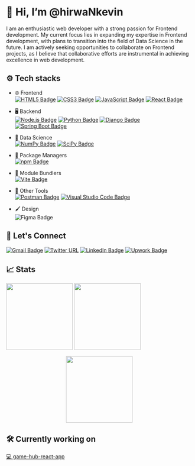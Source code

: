 # 👋 Hi, I’m @hirwaNkevin
I am an enthusiastic web developer with a strong passion for Frontend development. My current focus lies in expanding my expertise in Frontend development, with plans to transition into the field of Data Science in the future. I am actively seeking opportunities to collaborate on Frontend projects, as I believe that collaborative efforts are instrumental in achieving excellence in web development.    
 ## ⚙️ Tech stacks
 - 🌐 Frontend  
   [![HTML5 Badge](https://img.shields.io/badge/HTML5-E34F26?logo=html5&logoColor=fff&style=plastic)](https://developer.mozilla.org/en-US/docs/Web/HTML)
   [![CSS3 Badge](https://img.shields.io/badge/CSS3-1572B6?logo=css3&logoColor=fff&style=plastic)](https://developer.mozilla.org/en-US/docs/Web/CSS)
   [![JavaScript Badge](https://img.shields.io/badge/JavaScript-F7DF1E?logo=javascript&logoColor=000&style=plastic)](https://developer.mozilla.org/en-US/docs/Web/javascript)
   [![React Badge](https://img.shields.io/badge/React-61DAFB?logo=react&logoColor=000&style=plastic)](https://github.com/hirwaNkevin)
 - 🖥️ Backend  
     [![Node.js Badge](https://img.shields.io/badge/Node.js-393?logo=nodedotjs&logoColor=fff&style=plastic)](https://github.com/hirwaNkevin)
     [![Python Badge](https://img.shields.io/badge/Python-3776AB?logo=python&logoColor=fff&style=plastic)](https://github.com/hirwaNkevin)
     [![Django Badge](https://img.shields.io/badge/Django-092E20?logo=django&logoColor=fff&style=plastic)](https://github.com/hirwaNkevin)
     [![Spring Boot Badge](https://img.shields.io/badge/Spring%20Boot-6DB33F?logo=springboot&logoColor=fff&style=plastic)](https://github.com/hirwaNkevin)
   
 - 🤖 Data Science  
     [![NumPy Badge](https://img.shields.io/badge/NumPy-013243?logo=numpy&logoColor=fff&style=plastic)](https://github.com/hirwaNkevin)
     [![SciPy Badge](https://img.shields.io/badge/SciPy-8CAAE6?logo=scipy&logoColor=fff&style=plastic)](https://github.com/hirwaNkevin)
   
 - 🧰 Package Managers  
     [![npm Badge](https://img.shields.io/badge/npm-CB3837?logo=npm&logoColor=fff&style=plastic)](https://github.com/hirwaNkevin)
 - 🧰 Module Bundlers  
     [![Vite Badge](https://img.shields.io/badge/Vite-646CFF?logo=vite&logoColor=fff&style=plastic)](https://github.com/hirwaNkevin)
 - 🧰 Other Tools  
     [![Postman Badge](https://img.shields.io/badge/Postman-FF6C37?logo=postman&logoColor=fff&style=plastic)](https://github.com/hirwaNkevin)
     [![Visual Studio Code Badge](https://img.shields.io/badge/Visual%20Studio%20Code-007ACC?logo=visualstudiocode&logoColor=fff&style=plastic)](https://github.com/hirwaNkevin)
- 🖌️ Design  
![Figma Badge](https://img.shields.io/badge/Figma-F24E1E?logo=figma&logoColor=fff&style=plastic)

 ## 📱 Let's Connect  
[![Gmail Badge](https://img.shields.io/badge/Gmail-EA4335?logo=gmail&logoColor=fff&style=plastic)](mailto:hirwankevin@gmail.com) 
[![Twitter URL](https://img.shields.io/twitter/url?url=https%3A%2F%2Ftwitter.com%2FkevinHirwaN&style=flat&logo=Twitter&logoColor=blue&label=%40kevinHirwaN&labelColor=black&color=black&link=https%3A%2F%2Ftwitter.com%2FkevinHirwaN)](https://twitter.com/kevinHirwaN)
[![LinkedIn Badge](https://img.shields.io/badge/LinkedIn-0A66C2?logo=linkedin&logoColor=fff&style=plastic)](https://www.linkedin.com/in/kevin-hirwa-nzitatira-623022281/)
[![Upwork Badge](https://img.shields.io/badge/Upwork-6FDA44?logo=upwork&logoColor=fff&style=plastic)](https://www.upwork.com/freelancers/~0197ce3fd6a5e18f08)
## 📈 Stats
 <a href="https://github.com/hirwaNkevin">
    <img height="180em" src="https://github-readme-stats.vercel.app/api?username=hirwaNKevin&theme=tokyonight&show_icons=true&hide_border=true&count_private=true"></a>
 <a href="https://github.com/hirwaNkevin">
    <img height="180em" src="https://github-readme-stats.vercel.app/api/top-langs/?username=hirwaNKevin&theme=tokyonight&show_icons=true&hide_border=true&layout=compact"></a>
    
 <a href="https://github.com/hirwaNkevin"><img  style="display:block;margin: auto;" height="180em" src="https://github-readme-streak-stats.herokuapp.com/?user=hirwaNKevin&theme=tokyonight&hide_border=true"></a>

## 🛠️ Currently working on
[💻 game-hub-react-app ](https://github.com/hirwaNkevin/game-hub-react-app)

